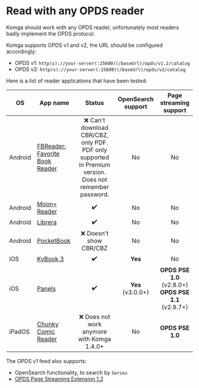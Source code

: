 # Read with any OPDS reader

Komga should work with any OPDS reader, unfortunately most readers badly implement the OPDS protocol.

Komga supports OPDS v1 and v2, the URL should be configured accordingly:
 - OPDS v1: `http(s)://your-server(:25600)(/baseUrl)/opds/v1.2/catalog`
 - OPDS v2: `http(s)://your-server(:25600)(/baseUrl)/opds/v2/catalog`

Here is a list of reader applications that have been tested:

| OS      | App name                                                                                                             |                                                  Status                                                  |   OpenSearch support    |                  Page streaming support                   |
|---------|----------------------------------------------------------------------------------------------------------------------|:--------------------------------------------------------------------------------------------------------:|:-----------------------:|:---------------------------------------------------------:|
| Android | [FBReader: Favorite Book Reader](https://play.google.com/store/apps/details?id=org.geometerplus.zlibrary.ui.android) | :x: Can't download CBR/CBZ, only PDF. PDF only supported in Premium version. Does not remember password. |           No            |                            No                             |
| Android | [Moon+ Reader](https://play.google.com/store/apps/details?id=com.flyersoft.moonreader)                               |                                            :heavy_check_mark:                                            |           No            |                            No                             |
| Android | [Librera](https://play.google.com/store/apps/details?id=com.foobnix.pdf.reader)                                      |                                            :heavy_check_mark:                                            |           No            |                            No                             |
| Android | [PocketBook](https://play.google.com/store/apps/details?id=com.obreey.reader)                                        |                                         :x: Doesn't show CBR/CBZ                                         |           No            |                            No                             |
| iOS     | [KyBook 3](http://kybook-reader.com/)                                                                                |                                            :heavy_check_mark:                                            |         **Yes**         |                            No                             |
| iOS     | [Panels](https://panels.app/)                                                                                        |                                            :heavy_check_mark:                                            |           **Yes** <br/>(v3.0.0+)           | **OPDS PSE 1.0** (v2.8.0+)<br/>**OPDS PSE 1.1** (v2.9.7+) |
| iPadOS  | [Chunky Comic Reader](https://apps.apple.com/us/app/chunky-comic-reader/id663567628)                                 |                               :x: Does not work anymore with Komga 1.4.0+                                |           No            |                     **OPDS PSE 1.0**                      |


The OPDS v1 feed also supports:

- OpenSearch functionality, to search by `Series`
- [OPDS Page Streaming Extension 1.2](https://anansi-project.github.io/docs/opds-pse/intro)
